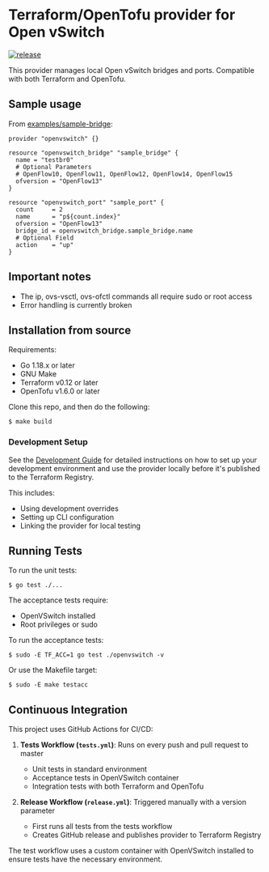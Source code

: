 # Terraform/OpenTofu provider for Open vSwitch
[![release](https://github.com/trvon/terraform-provider-openvswitch/actions/workflows/release.yml/badge.svg)](https://github.com/trvon/terraform-provider-openvswitch/actions/workflows/release.yml)

This provider manages local Open vSwitch bridges and ports. Compatible with both Terraform and OpenTofu.

## Sample usage

From [examples/sample-bridge](./examples/sample-bridge/):

```
provider "openvswitch" {}

resource "openvswitch_bridge" "sample_bridge" {
  name = "testbr0"
  # Optional Parameters
  # OpenFlow10, OpenFlow11, OpenFlow12, OpenFlow14, OpenFlow15
  ofversion = "OpenFlow13"
}

resource "openvswitch_port" "sample_port" {
  count     = 2
  name      = "p${count.index}"
  ofversion = "OpenFlow13"
  bridge_id = openvswitch_bridge.sample_bridge.name
  # Optional Field
  action    = "up"
}
```

## Important notes
- The ip, ovs-vsctl, ovs-ofctl commands all require sudo or root access
- Error handling is currently broken

## Installation from source

Requirements:

* Go 1.18.x or later
* GNU Make
* Terraform v0.12 or later
* OpenTofu v1.6.0 or later

Clone this repo, and then do the following:

```
$ make build
```

### Development Setup

See the [Development Guide](./DEVELOPMENT.md) for detailed instructions on how to set up your development environment and use the provider locally before it's published to the Terraform Registry.

This includes:
- Using development overrides
- Setting up CLI configuration
- Linking the provider for local testing

## Running Tests

To run the unit tests:

```
$ go test ./...
```

The acceptance tests require:
- OpenVSwitch installed
- Root privileges or sudo

To run the acceptance tests:

```
$ sudo -E TF_ACC=1 go test ./openvswitch -v
```

Or use the Makefile target:

```
$ sudo -E make testacc
```

## Continuous Integration

This project uses GitHub Actions for CI/CD:

1. **Tests Workflow (`tests.yml`)**: Runs on every push and pull request to master
   - Unit tests in standard environment
   - Acceptance tests in OpenVSwitch container
   - Integration tests with both Terraform and OpenTofu

2. **Release Workflow (`release.yml`)**: Triggered manually with a version parameter
   - First runs all tests from the tests workflow
   - Creates GitHub release and publishes provider to Terraform Registry

The test workflow uses a custom container with OpenVSwitch installed to ensure tests have the necessary environment.
